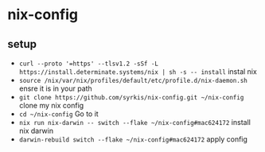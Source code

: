 # nix-config

## setup

- `curl --proto '=https' --tlsv1.2 -sSf -L https://install.determinate.systems/nix | sh -s -- install` instal nix
- `source /nix/var/nix/profiles/default/etc/profile.d/nix-daemon.sh` ensre it is in your path
- `git clone https://github.com/syrkis/nix-config.git ~/nix-config` clone my nix config
- `cd ~/nix-config` Go to it
- `nix run nix-darwin -- switch --flake ~/nix-config#mac624172` install nix darwin
- `darwin-rebuild switch --flake ~/nix-config#mac624172` apply config
